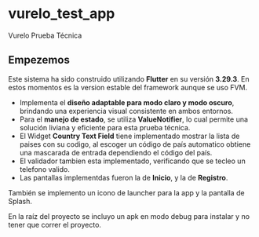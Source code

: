 # vurelo_test_app

Vurelo Prueba Técnica

## Empezemos

Este sistema ha sido construido utilizando **Flutter** en su versión **3.29.3**.
En estos momentos es la version estable del framework aunque se uso FVM.

- Implementa el **diseño adaptable para modo claro y modo oscuro**, brindando una experiencia visual consistente en ambos entornos.
- Para el **manejo de estado**, se utiliza **ValueNotifier**, lo cual permite una solución liviana y eficiente para esta prueba técnica.
- El Widget **Country Text Field** tiene implementado mostrar la lista de paises con su codigo, al escoger un código de país automatico obtiene una mascarada de entrada dependiendo el código del país.
- El validador tambien esta implementado, verificando que se tecleo un telefono valido.
- Las pantallas implementdas fueron la de **Inicio**, y la de **Registro**. 

También se implemento un icono de launcher para la app y la pantalla de Splash.

En la raíz del proyecto se incluyo un apk en modo debug para instalar y no tener que correr el proyecto.

